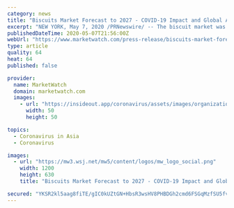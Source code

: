 ```yaml
---
category: news
title: "Biscuits Market Forecast to 2027 - COVID-19 Impact and Global Analysis by Type ; Packaging ; Distribution Channel"
excerpt: "NEW YORK, May 7, 2020 /PRNewswire/ -- The biscuit market was valued at US$ 76,886.00 million in 2018 and is projected to reach US$ 111,079.29 million by 2027; it is expected to grow at a CAGR of 4.2% from 2019 to 2027."
publishedDateTime: 2020-05-07T21:56:00Z
webUrl: "https://www.marketwatch.com/press-release/biscuits-market-forecast-to-2027---covid-19-impact-and-global-analysis-by-type-packaging-distribution-channel-2020-05-07"
type: article
quality: 64
heat: 64
published: false

provider:
  name: MarketWatch
  domain: marketwatch.com
  images:
    - url: "https://insideout.app/coronavirus/assets/images/organizations/marketwatch.com-50x50.jpg"
      width: 50
      height: 50

topics:
  - Coronavirus in Asia
  - Coronavirus

images:
  - url: "https://mw3.wsj.net/mw5/content/logos/mw_logo_social.png"
    width: 1200
    height: 630
    title: "Biscuits Market Forecast to 2027 - COVID-19 Impact and Global Analysis by Type ; Packaging ; Distribution Channel"

secured: "YKSR2kl5aag8fiTE/gIC0kUZtGN+HbsR3wsHV8PHBDGh2cmd6FSGqMzfSU5fvmKzSzSmJ+SDeHSpQ5DqjJMwYs5fWAdo6c3PSHRTCZk4u/HP+UVJxLb7t+2WIbPww0WScmmekjqkHAeQOF7+a3R7CTF6nqqbmGBmlFDGBrE0zAxE9wMoqnALXR5+YDWuCErbLyVzmbXtKNWck6WzGObr/K+JZXBuENRo3mPfups3bnIsrR17AA1wvpB/32wUpIIZmDEc0lFAB9gMvkvSEWRle/FeGUm8+FigwmI58P/J7lyj6TfFrYmNwyR4v2PU7jj2;yOsxKcXJE8eEzs0MUzeeiw=="
---
```


